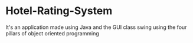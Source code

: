 # Hotel-Rating-System
It's an application made using Java and the GUI class swing using the four pillars of object oriented programming 
